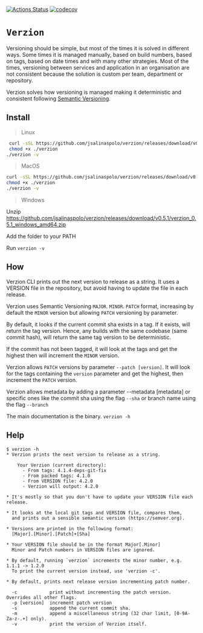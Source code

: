 [![Actions Status](https://github.com/jsalinaspolo/verzion/workflows/Test/badge.svg)](https://github.com/jsalinaspolo/verzion/actions)
[![codecov](https://codecov.io/gh/jsalinaspolo/verzion/branch/main/graph/badge.svg)](https://codecov.io/gh/jsalinaspolo/verzion)

# `Verzion`

Versioning should be simple, but most of the times it is solved in different ways. Some times it is managed  manually, based on build numbers, based on tags, based on date times and with many other strategies. 
Most of the times, versioning between services and application in an organisation are not consistent because the solution is custom per team, department or repository.

Verzion solves how versioning is managed making it deterministic and consistent following [Semantic Versioning](https://semver.org).

## Install

> Linux
```bash
 curl -sSL https://github.com/jsalinaspolo/verzion/releases/download/v0.5.1/verzion_0.5.1_linux_amd64.tar.gz | tar -xz
 chmod +x ./verzion
./verzion -v
```

> MacOS
```bash
curl -sSL https://github.com/jsalinaspolo/verzion/releases/download/v0.5.1/verzion_0.5.1_darwin_amd64.tar.gz | tar -xz
chmod +x ./verzion
./verzion -v
```

> Windows

Unzip https://github.com/jsalinaspolo/verzion/releases/download/v0.5.1/verzion_0.5.1_windows_amd64.zip

Add the folder to your PATH

Run `verzion -v`  

## How

Verzion CLI prints out the next version to release as a string. It uses a VERSION file in the repository, but avoid having to update the file in each release. 

Verzion uses Semantic Versioning `MAJOR`. `MINOR`. `PATCH` format, increasing by default the `MINOR` version but allowing `PATCH` versioning by parameter.

By default, it looks if the current commit sha exists in a tag. If it exists, will return the tag version. Hence, any builds with the same codebase (same commit hash), will return the same tag version to be deterministic.

If the commit has not been tagged, it will look at the tags and get the highest then will increment the `MINOR` version.

Verzion allows `PATCH` versions by parameter `--patch [version]`. It will look for the tags containing the `version` parameter and get the highest, then increment the `PATCH` version.

Verzion allows metadata by adding a parameter --metadata [metadata] or specific ones 
like the commit sha using the flag `--sha` or branch name using the flag `--branch`

The main documentation is the binary. `verzion -h`

## Help
```
$ verzion -h
* Verzion prints the next version to release as a string.

    Your Verzion (current directory):
      - From tags: 4.1.4-deps-git-fix
      - From packed tags: 4.1.0
      - From VERSION file: 4.2.0
      - Verzion will output: 4.2.0

* It's mostly so that you don't have to update your VERSION file each release.

* It looks at the local git tags and VERSION file, compares them,
  and prints out a sensible semantic version (https://semver.org).

* Versions are printed in the following format:
  [Major].[Minor].[Patch]+[Sha]

* Your VERSION file should be in the format Major[.Minor]
  Minor and Patch numbers in VERSION files are ignored.

* By default, running `verzion` increments the minor number, e.g. 1.1.1 -> 1.2.0
  To print the current version instead, use 'verzion -c'.

* By default, prints next release version incrementing patch number.

  -c	        print without incrementing the patch version. Overrides all other flags.
  -p [version]  increment patch version
  -s            append the current commit sha.
  -m            append a miscellaneous string (32 char limit, [0-9A-Za-z-.+] only).
  -v	        print the version of Verzion itself.
```
